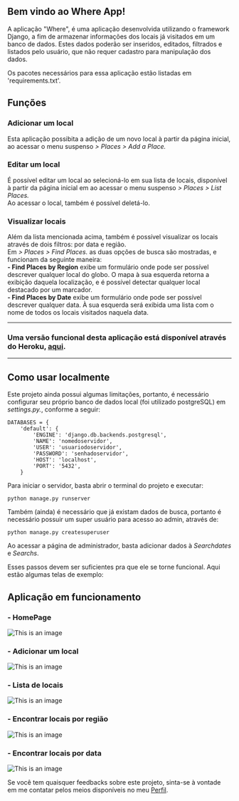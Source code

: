 ## Bem vindo ao Where App!

A aplicação "Where", é uma aplicação desenvolvida utilizando o framework Django, a fim de armazenar informações dos locais já visitados em um banco de dados. Estes dados poderão ser inseridos, editados, filtrados e listados pelo usuário, que não requer cadastro para manipulação dos dados. 

Os pacotes necessários para essa aplicação estão listadas em 'requirements.txt'.

## Funções
### **Adicionar um local**
Esta aplicação possibita a adição de um novo local à partir da página inicial, ao acessar o menu suspenso _> Places > Add a Place._

### **Editar um local**
É possível editar um local ao selecioná-lo em sua lista de locais, disponível à partir da página inicial em ao acessar o menu suspenso _> Places > List Places._
<br>Ao acessar o local, também é possível deletá-lo.

### **Visualizar locais**
Além da lista mencionada acima, também é possível visualizar os locais através de dois filtros: por data e região.
<br>Em _> Places > Find Places._ as duas opções de busca são mostradas, e funcionam da seguinte maneira:
<br>**- Find Places by Region** exibe um formulário onde pode ser possível descrever qualquer local do globo. O mapa à sua esquerda retorna a exibição daquela localização, e é possível detectar qualquer local destacado por um marcador.
<br>**- Find Places by Date** exibe um formulário onde pode ser possível descrever qualquer data. À sua esquerda será exibida uma lista com o nome de todos os locais visitados naquela data.

---
### Uma versão funcional desta aplicação está disponível através do Heroku, [aqui](https://heedswhereapp.herokuapp.com). 
---

## Como usar localmente
Este projeto ainda possui algumas limitações, portanto, é necessário configurar seu próprio banco de dados local (foi utilizado postgreSQL) em _settings.py._, conforme a seguir:
<br>
<pre><code>DATABASES = {
    'default': {
        'ENGINE': 'django.db.backends.postgresql',
        'NAME': 'nomedoservidor',
        'USER': 'usuariodoservidor',
        'PASSWORD': 'senhadoservidor',
        'HOST': 'localhost',
        'PORT': '5432',
    }</code></pre>

Para iniciar o servidor, basta abrir o terminal do projeto e executar:
<pre><code>python manage.py runserver</code></pre>

Também (ainda) é necessário que já existam dados de busca, portanto é necessário possuir um super usuário para acesso ao admin, através de:
<pre><code>python manage.py createsuperuser</code></pre>

Ao acessar a página de administrador, basta adicionar dados à _Searchdates_ e _Searchs_.

Esses passos devem ser suficientes pra que ele se torne funcional. Aqui estão algumas telas de exemplo:

## Aplicação em funcionamento
### __- HomePage__
![This is an image](https://lh3.googleusercontent.com/pw/AM-JKLWYWvEsToKF2dkhlZr5yWX8fPxp2G3yIdg9fTt-NDSaQGpYN__XrI5QSzXjFrW60zXpWV4k_euN2UVYdlrddjKTRZzXzHKtqGW1gs_0Ra10HA5Da60CVi8q8Hu2o9Vfd7jOLAseJ6mTetEoDCrqmxeA=w1792-h894-no?authuser=0)

### __- Adicionar um local__
![This is an image](https://lh3.googleusercontent.com/pw/AM-JKLV0rCEyxNgQ9fspXWKWda7KQGd6zGlFrFFnwH8uMFvPBo9qDDZXxmlza2yclqQY96WvgdN9UIgIVrQ1tfsHlOZtk3PuuzeHw2ESSbycP0KrGyZy3AsTVlSCDW-jYOIw_Aig8pFKcqcambms67569lMA=w1803-h894-no?authuser=0)

### __- Lista de locais__
![This is an image](https://lh3.googleusercontent.com/pw/AM-JKLUjldH03WGx0pmfuGk_VmMDeK61DGFFVqKJH8dpo6D_phA43o1PrpXiIfNYnXIrpvOK105T-T_4hJgOU688xEMwMqmAUQHHSSY7D0j-1hhYdmtv1RXfX5JJeo7nJraKXvUDHqsvKfO1x9ZZsCwQ79to=w1797-h894-no?authuser=0)

### __- Encontrar locais por região__
![This is an image](https://lh3.googleusercontent.com/pw/AM-JKLWc5V3xUsWdQE_jcFGY0pL85nG7PtCWlNibbHccuZGJ3bdnpy9KLLMA938AkKdVGwlZd5zT_0rlnR2CkMDK2RD9kwnsvaxROFzNzXLs_khvdIcjdKHDnnZuBi6E0lZRkbyNqDPbZxxwPrmU9TcbbK2v=w1807-h894-no?authuser=0)

### __- Encontrar locais por data__
![This is an image](https://lh3.googleusercontent.com/pw/AM-JKLVzoXl0QGyI7zBWuouVGO6BmGYGuH4-Gb-e2OTcQiprIkq_IAGvGSSb4NOr1KMyoM2KJHk5v-gq-TnKE5GbTRRzid-vg19SXKscAQSWA0honfz9HPolD6J9fpjju5qz10Cd4SUzGWLVOEhIjShnnw8q=w1790-h894-no?authuser=0)


Se você tem quaisquer feedbacks sobre este projeto, sinta-se à vontade em me contatar pelos meios disponíveis no meu [Perfil](https://github.com/panlimz). 